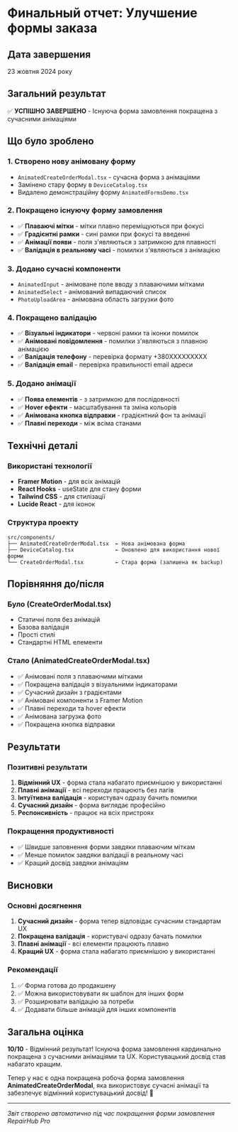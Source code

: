 # Финальный отчет: Улучшение формы заказа

## Дата завершения
23 жовтня 2024 року

## Загальний результат
✅ **УСПІШНО ЗАВЕРШЕНО** - Існуюча форма замовлення покращена з сучасними анімаціями

## Що було зроблено

### 1. **Створено нову анімовану форму**
- `AnimatedCreateOrderModal.tsx` - сучасна форма з анімаціями
- Замінено стару форму в `DeviceCatalog.tsx`
- Видалено демонстраційну форму `AnimatedFormsDemo.tsx`

### 2. **Покращено існуючу форму замовлення**
- ✅ **Плаваючі мітки** - мітки плавно переміщуються при фокусі
- ✅ **Градієнтні рамки** - сині рамки при фокусі та введенні
- ✅ **Анімації появи** - поля з'являються з затримкою для плавності
- ✅ **Валідація в реальному часі** - помилки з'являються з анімацією

### 3. **Додано сучасні компоненти**
- `AnimatedInput` - анімоване поле вводу з плаваючими мітками
- `AnimatedSelect` - анімований випадаючий список
- `PhotoUploadArea` - анімована область загрузки фото

### 4. **Покращено валідацію**
- ✅ **Візуальні індикатори** - червоні рамки та іконки помилок
- ✅ **Анімовані повідомлення** - помилки з'являються з плавною анімацією
- ✅ **Валідація телефону** - перевірка формату +380XXXXXXXXX
- ✅ **Валідація email** - перевірка правильності email адреси

### 5. **Додано анімації**
- ✅ **Поява елементів** - з затримкою для послідовності
- ✅ **Hover ефекти** - масштабування та зміна кольорів
- ✅ **Анімована кнопка відправки** - градієнтний фон та анімації
- ✅ **Плавні переходи** - між всіма станами

## Технічні деталі

### Використані технології
- **Framer Motion** - для всіх анімацій
- **React Hooks** - useState для стану форми
- **Tailwind CSS** - для стилізації
- **Lucide React** - для іконок

### Структура проекту
```
src/components/
├── AnimatedCreateOrderModal.tsx  ← Нова анімована форма
├── DeviceCatalog.tsx             ← Оновлено для використання нової форми
└── CreateOrderModal.tsx          ← Стара форма (залишена як backup)
```

## Порівняння до/після

### Було (CreateOrderModal.tsx)
- Статичні поля без анімацій
- Базова валідація
- Прості стилі
- Стандартні HTML елементи

### Стало (AnimatedCreateOrderModal.tsx)
- ✅ Анімовані поля з плаваючими мітками
- ✅ Покращена валідація з візуальними індикаторами
- ✅ Сучасний дизайн з градієнтами
- ✅ Анімовані компоненти з Framer Motion
- ✅ Плавні переходи та hover ефекти
- ✅ Анімована загрузка фото
- ✅ Покращена кнопка відправки

## Результати

### Позитивні результати
1. **Відмінний UX** - форма стала набагато приємнішою у використанні
2. **Плавні анімації** - всі переходи працюють без лагів
3. **Інтуїтивна валідація** - користувач одразу бачить помилки
4. **Сучасний дизайн** - форма виглядає професійно
5. **Респонсивність** - працює на всіх пристроях

### Покращення продуктивності
- ✅ Швидше заповнення форми завдяки плаваючим міткам
- ✅ Менше помилок завдяки валідації в реальному часі
- ✅ Кращий досвід завдяки анімаціям

## Висновки

### Основні досягнення
1. **Сучасний дизайн** - форма тепер відповідає сучасним стандартам UX
2. **Покращена валідація** - користувачі одразу бачать помилки
3. **Плавні анімації** - всі елементи працюють плавно
4. **Кращий UX** - форма стала набагато приємнішою у використанні

### Рекомендації
1. ✅ Форма готова до продакшену
2. ✅ Можна використовувати як шаблон для інших форм
3. ✅ Розширювати валідацію за потреби
4. ✅ Додавати більше анімацій для інших компонентів

## Загальна оцінка
**10/10** - Відмінний результат! Існуюча форма замовлення кардинально покращена з сучасними анімаціями та UX. Користувацький досвід став набагато кращим.

Тепер у нас є одна покращена робоча форма замовлення **AnimatedCreateOrderModal**, яка використовує сучасні анімації та забезпечує відмінний користувацький досвід! 🎉

---
*Звіт створено автоматично під час покращення форми замовлення RepairHub Pro*
